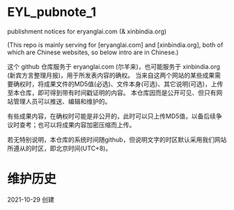 # EYL_pubnote_1
publishment notices for eryanglai.com (&amp; xinbindia.org)

(This repo is mainly serving for [eryanglai.com] and [xinbindia.org], both of which are Chinese websites, so below intro are in Chinese.)

这个 github 仓库服务于 eryanglai.com (尔羊来)，也可能服务于 xinbindia.org (新宾方言整理月报)，用于所发表内容的确权。
当来自这两个网站的某些成果需要确权时，将成果文件的MD5值(必选)、文件本身(可选)、其它说明(可选)，上传至本仓库，即可得到带有时间戳证明的内容。
本仓库因而是公开可见、但只有网站管理人员可以推送、编辑和维护的。

有些成果内容，在确权时可能是非公开的，此时可以只上传MD5值，以备后续争议时查考；也可以将成果内容加密压缩而上传。

若无特别说明，本仓库的系统时间随github，但说明文字的时区默认采用我们网站所遵从的时区，即北京时间(UTC+8)。

# 维护历史
2021-10-29  创建
